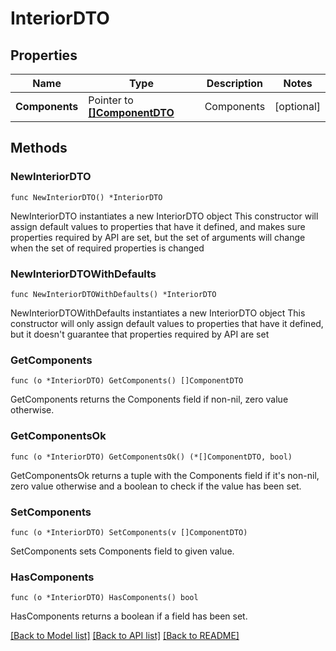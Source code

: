 # InteriorDTO

## Properties

Name | Type | Description | Notes
------------ | ------------- | ------------- | -------------
**Components** | Pointer to [**[]ComponentDTO**](ComponentDTO.md) | Components | [optional] 

## Methods

### NewInteriorDTO

`func NewInteriorDTO() *InteriorDTO`

NewInteriorDTO instantiates a new InteriorDTO object
This constructor will assign default values to properties that have it defined,
and makes sure properties required by API are set, but the set of arguments
will change when the set of required properties is changed

### NewInteriorDTOWithDefaults

`func NewInteriorDTOWithDefaults() *InteriorDTO`

NewInteriorDTOWithDefaults instantiates a new InteriorDTO object
This constructor will only assign default values to properties that have it defined,
but it doesn't guarantee that properties required by API are set

### GetComponents

`func (o *InteriorDTO) GetComponents() []ComponentDTO`

GetComponents returns the Components field if non-nil, zero value otherwise.

### GetComponentsOk

`func (o *InteriorDTO) GetComponentsOk() (*[]ComponentDTO, bool)`

GetComponentsOk returns a tuple with the Components field if it's non-nil, zero value otherwise
and a boolean to check if the value has been set.

### SetComponents

`func (o *InteriorDTO) SetComponents(v []ComponentDTO)`

SetComponents sets Components field to given value.

### HasComponents

`func (o *InteriorDTO) HasComponents() bool`

HasComponents returns a boolean if a field has been set.


[[Back to Model list]](../README.md#documentation-for-models) [[Back to API list]](../README.md#documentation-for-api-endpoints) [[Back to README]](../README.md)


